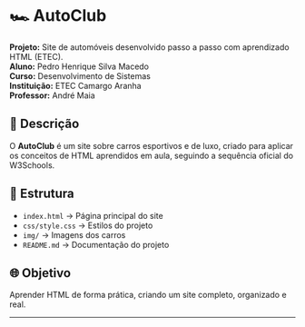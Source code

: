 # 🏎️ AutoClub

**Projeto:** Site de automóveis desenvolvido passo a passo com aprendizado HTML (ETEC).  
**Aluno:** Pedro Henrique Silva Macedo  
**Curso:** Desenvolvimento de Sistemas  
**Instituição:** ETEC Camargo Aranha  
**Professor:** André Maia  

## 🚗 Descrição

O **AutoClub** é um site sobre carros esportivos e de luxo, criado para aplicar os conceitos de HTML aprendidos em aula, seguindo a sequência oficial do W3Schools.

## 🧱 Estrutura

- `index.html` → Página principal do site  
- `css/style.css` → Estilos do projeto  
- `img/` → Imagens dos carros  
- `README.md` → Documentação do projeto  

## 🌐 Objetivo
Aprender HTML de forma prática, criando um site completo, organizado e real.

---

